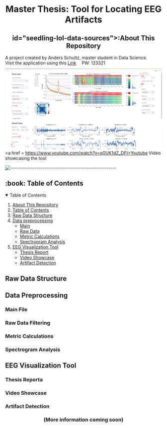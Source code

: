 <h1 align="center" id="top">Master Thesis: Tool for Locating EEG Artifacts</h1>

<h2 align="center">id="seedling-lol-data-sources">:About This Repository</h2>

A project created by Anders Schultz, master student in Data Science.
<br>
Visit the application using this <a href="https://eeg-visualization-tool-py-as.streamlit.app">Link</a> 
<img src="https://seeklogo.com/images/S/streamlit-logo-1A3B208AE4-seeklogo.com.png" alt="" style="vertical-align:middle; margin-left:10px;" width="30">
PW: 123321
<br>
<img src="Images/overview_and_detail.png" alt="Overview and Detail" style="margin-top:10px;"/>
<a href = https://www.youtube.com/watch?v=q0UK1dZ_DFI>Youtube Video showcasing the tool</a>

![-----------------------------------------------------](https://raw.githubusercontent.com/andreasbm/readme/master/assets/lines/rainbow.png)

<h2 id="book-table-of-contents">:book: Table of Contents</h2>

<details open="open">
  <summary>Table of Contents</summary>
  <ol>
    <li><a href="#about-this-repository">About This Repository</a></li>
    <li><a href="#book-table-of-contents">Table of Contents</a></li>
    <li><a href="#raw-data-structure">Raw Data Structure</a></li>
    <li>
      <a href="#data-preprocessing">Data preprocessing</a>
      <ul>
        <li><a href="#main">Main</a></li>
        <li><a href="#raw-data">Raw Data</a></li>
        <li><a href="#metric-calculations">Metric Calculations</a></li>
        <li><a href="#spectrogram analysis">Spectrogram Analysis</a></li>
      </ul>
    </li>
    <li>
      <a href="#eeg-visualization-tool">EEG Visualization Tool</a>
      <ul>
        <li><a href="#thesis-report">Thesis Report</a></li>
        <li><a href="#video-showcase">Video Showcase</a></li>
        <li><a href="#artifact-detection">Artifact Detection</a></li>
      </ul>
    </li>
  </ol>
</details>

<h2 id="raw-data-structure">Raw Data Structure</h2>
<h2 id="data-preprocessing">Data Preprocessing</h2>
<h3 id="main">Main File</h3>
<h3 id="raw-data">Raw Data Filtering</h3>
<h3 id="metric-calculations">Metric Calculations</h3>
<h3 id="spectrogram analysis">Spectrogram Analysis</h3>
<h2 id="eeg-visualization-tool">EEG Visualization Tool</h2>
<h3 id="thesis-report">Thesis Reporta</h3>
<h3 id="video-showcase">Video Showcase</h3>
<h3 id="artifact-detection">Artifact Detection</h3>

<h3 align="center">
  (More information coming soon)
</h3>






